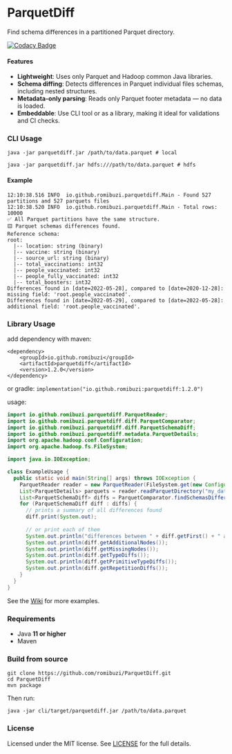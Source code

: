 ParquetDiff
======

Find schema differences in a partitioned Parquet directory.

[![Codacy Badge](https://app.codacy.com/project/badge/Grade/a95e487441c04ceea58d5d245c86040c)](https://app.codacy.com/gh/romibuzi/ParquetDiff/dashboard?utm_source=gh&utm_medium=referral&utm_content=&utm_campaign=Badge_grade)

#### Features

- **Lightweight**: Uses only Parquet and Hadoop common Java libraries.
- **Schema diffing**: Detects differences in Parquet individual files schemas, including nested structures.
- **Metadata-only parsing**: Reads only Parquet footer metadata — no data is loaded.
- **Embeddable**: Use CLI tool or as a library, making it ideal for validations and CI checks.

### CLI Usage

```
java -jar parquetdiff.jar /path/to/data.parquet # local

java -jar parquetdiff.jar hdfs:///path/to/data.parquet # hdfs
```

#### Example

```
12:10:38.516 INFO  io.github.romibuzi.parquetdiff.Main - Found 527 partitions and 527 parquets files
12:10:38.520 INFO  io.github.romibuzi.parquetdiff.Main - Total rows: 10000
✅ All Parquet partitions have the same structure.
🟨 Parquet schemas differences found.
Reference schema:
root: 
  |-- location: string (binary)
  |-- vaccine: string (binary)
  |-- source_url: string (binary)
  |-- total_vaccinations: int32
  |-- people_vaccinated: int32
  |-- people_fully_vaccinated: int32
  |-- total_boosters: int32
Differences found in [date=2022-05-28], compared to [date=2020-12-28]:
missing field: 'root.people_vaccinated'.
Differences found in [date=2022-05-29], compared to [date=2022-05-28]:
additional field: 'root.people_vaccinated'.
```

### Library Usage

add dependency with maven:

```
<dependency>
    <groupId>io.github.romibuzi</groupId>
    <artifactId>parquetdiff</artifactId>
    <version>1.2.0</version>
</dependency>
```

or gradle: `implementation("io.github.romibuzi:parquetdiff:1.2.0")`

usage:

```java
import io.github.romibuzi.parquetdiff.ParquetReader;
import io.github.romibuzi.parquetdiff.diff.ParquetComparator;
import io.github.romibuzi.parquetdiff.diff.ParquetSchemaDiff;
import io.github.romibuzi.parquetdiff.metadata.ParquetDetails;
import org.apache.hadoop.conf.Configuration;
import org.apache.hadoop.fs.FileSystem;

import java.io.IOException;

class ExampleUsage {
  public static void main(String[] args) throws IOException {
    ParquetReader reader = new ParquetReader(FileSystem.get(new Configuration()));
    List<ParquetDetails> parquets = reader.readParquetDirectory("my_data.parquet");
    List<ParquetSchemaDiff> diffs = ParquetComparator.findSchemasDifferences(parquets);
    for (ParquetSchemaDiff diff : diffs) {
      // prints a summary of all differences found
      diff.print(System.out);
      
      // or print each of them
      System.out.println("differences between " + diff.getFirst() + " and " + diff.getSecond());
      System.out.println(diff.getAdditionalNodes());
      System.out.println(diff.getMissingNodes());
      System.out.println(diff.getTypeDiffs());
      System.out.println(diff.getPrimitiveTypeDiffs());
      System.out.println(diff.getRepetitionDiffs());
    }
  }
}
```

See the [Wiki](https://github.com/romibuzi/ParquetDiff/wiki) for more examples.

### Requirements

- Java **11 or higher**
- Maven

### Build from source

```
git clone https://github.com/romibuzi/ParquetDiff.git
cd ParquetDiff
mvn package
```

Then run:

`java -jar cli/target/parquetdiff.jar /path/to/data.parquet`

### License

Licensed under the MIT license. See [LICENSE](LICENSE) for the full details.
